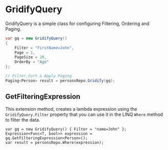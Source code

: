 # GridifyQuery
GridifyQuery is a simple class for configuring Filtering, Ordering and Paging.

``` csharp
var gq = new GridifyQuery()
{
    Filter = "FirstName=John",
    Page = 1,
    PageSize = 20,
    OrderBy = "Age"
};

// Filter,Sort & Apply Paging
Paging<Person> result = personsRepo.Gridify(gq);
```

## GetFilteringExpression
This extension method, creates a lambda expression using the `GridifyQuery.Filter` property that you can use it in the LINQ `Where` method to filter the data.

``` csharp{2}
var gq = new GridifyQuery() { Filter = "name=John" };
Expression<Func<T, bool>> expression = gq.GetFilteringExpression<Person>();
var result = personsRepo.Where(expression);
```
